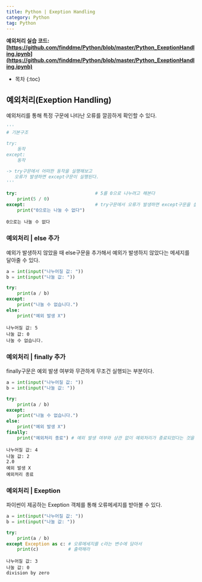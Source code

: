 ```yaml
---
title: Python | Exeption Handling
category: Python
tag: Python
---
```


**예외처리 실습 코드: [https://github.com/finddme/Python/blob/master/Python_ExeptionHandling.ipynb](https://github.com/finddme/Python/blob/master/Python_ExeptionHandling.ipynb)**









* 목차
{:toc}














## 예외처리(Exeption Handling)

예외처리를 통해 특정 구문에 나타난 오류를 깔끔하게 확인할 수 있다.


```python
'''
# 기본구조

try:
    동작
except:
    동작
    
-> try구문에서 어떠한 동작을 실행해보고 
   오류가 발생하면 except구문이 실행된다.
'''
```


```python
try:                             # 5를 0으로 나누려고 해본다
    print(5 / 0)
except:                          # try구문에서 오류가 발생하면 except구문을 실행한다.
    print("0으로는 나눌 수 없다")
```

    0으로는 나눌 수 없다
    

### 예외처리 | else 추가

예외가 발생하지 않았을 때 else구문을 추가해서 예외가 발생하지 않았다는 메세지를 달아줄 수 있다.


```python
a = int(input("나누어질 값: "))
b = int(input("나눌 값: "))

try:
    print(a / b)
except:
    print("나눌 수 없습니다.")
else:
    print("예외 발생 X")
```

    나누어질 값: 5
    나눌 값: 0
    나눌 수 없습니다.
    

### 예외처리 | finally 추가

finally구문은 예외 발생 여부와 무관하게 무조건 실행되는 부분이다. 


```python
a = int(input("나누어질 값: "))
b = int(input("나눌 값: "))

try:
    print(a / b)
except:
    print("나눌 수 없습니다.")
else:
    print("예외 발생 X")
finally:
    print("예외처리 종료") # 예외 발생 여부와 상관 없이 예외처리가 종료되었다는 것을 알려라
```

    나누어질 값: 4
    나눌 값: 2
    2.0
    예외 발생 X
    예외처리 종료
    

### 예외처리 | Exeption

파이썬이 제공하는 Exeption 객체를 통해 오류메세지를 받아볼 수 있다.


```python
a = int(input("나누어질 값: "))
b = int(input("나눌 값: "))

try:
    print(a / b)
except Exception as c: # 오류메세지를 c라는 변수에 담아서
    print(c)           # 출력해라
```

    나누어질 값: 3
    나눌 값: 0
    division by zero
    


```python

```
